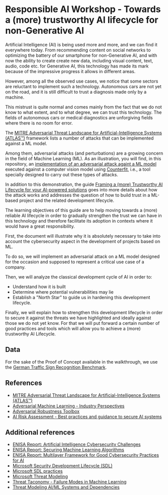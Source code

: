 # Responsible AI Workshop - Towards a (more) trustworthy AI lifecycle for non-Generative AI

Artificial Intelligence (AI) is being used more and more, and we can find it everywhere today. From recommending content on social networks to optimizing the battery of our smartphone for non-Generative AI, and with now the ability to create create new data, including visual content, text, audio, code etc.
for Generative AI, this technology has made its mark because of the impressive progress it allows in different areas. 

However, among all the observed use cases, we notice that some sectors are reluctant to implement such a technology. Autonomous cars are not yet on the road, and it is still difficult to trust a diagnosis made only by a machine. 

This mistrust is quite normal and comes mainly from the fact that we do not know to what extent, and to what degree, we can trust this technology. The fields of autonomous cars or medical diagnostics are unforgiving fields where there is no room for error.

The [MITRE Adversarial Threat Landscape for Artificial-Intelligence Systems (ATLAS™)](https://atlas.mitre.org/) framework lists a number of attacks that can be implemented against a ML model. 

Among them, adversarial attacks (and perturbations) are a growing concern in the field of Machine Learning (ML). As an illustration, you will find, in this repository, an [implementation of an adversarial attack againt a ML model](https://github.com/microsoft/responsible-ai-workshop/blob/main/nongen-ai-tooling-tutorials/hands-on-tutorials/adverserial_attacks_counterfit/adverserial_attacks_counterfit.ipynb) executed against a computer vision model using [Counterfit](https://github.com/Azure/counterfit), i.e., a tool specially designed to carry out these types of attacks. 

In addition to this demonstration, the guide [Framing a (more) Trustworthy AI Lifecycle for your AI-powered solutions](https://github.com/microsoft/responsible-ai-workshop/blob/main/trustworthy-ai-lifecycle/docs/framing-trustworthy-ai-lifecycle.docx) goes into more details about how the attack works and addresses the question of how to build trust in a ML-based project and the related development lifecycle.

The learning objectives of this guide are to help moving towards a (more) reliable AI lifecycle in order to gradually strengthen the trust we can have in this technology and therefore facilitate its adoption in contexts where it would have a great responsibility.

First, the document will illustrate why it is absolutely necessary to take into account the cybersecurity aspect in the development of projects based on ML. 
  
To do so, we will implement an adversarial attack on a ML model designed for the occasion and supposed to represent a critical use case of a company.

Then, we will analyze the classical development cycle of AI in order to:
* Understand how it is built
* Determine where potential vulnerabilities may lie
* Establish a "North Star" to guide us in hardening this development lifecycle.

Finally, we will explain how to strengthen this development lifecycle in order to secure it against the threats we have highlighted and ideally against those we do not yet know. For that we will put forward a certain number of good practices and tools which will allow you to achieve a (more) trustworthy AI Lifecycle.

## Data

For the sake of the Proof of Concept available in the walkthrough, we use the [German Traffic Sign Recognition Benchmark](https://benchmark.ini.rub.de/gtsrb_news.html).

## References

* [MITRE Adversarial Threat Landscape for Artificial-Intelligence Systems (ATLAS™)](https://atlas.mitre.org/matrices/ATLAS)
* [Adversarial Machine Learning - Industry Perspectives](https://arxiv.org/pdf/2002.05646.pdf)
* [Adversarial Robustness Toolbox](https://github.com/Trusted-AI/adversarial-robustness-toolbox)
* [AI Risk Assessment - Best practices and guidance to secure AI systems](https://github.com/Azure/AI-Security-Risk-Assessment/blob/main/AI_Risk_Assessment_v4.1.4.pdf)

## Additional references

* [ENISA Report: Artificial Intelligence Cybersecurity Challenges](https://www.enisa.europa.eu/publications/artificial-intelligence-cybersecurity-challenges)
* [ENISA Report: Securing Machine Learning Algorithms](https://www.enisa.europa.eu/publications/securing-machine-learning-algorithms)
* [ENISA Report: Multilayer Framework for Good Cybersecurity Practices for AI](https://www.enisa.europa.eu/publications/multilayer-framework-for-good-cybersecurity-practices-for-ai)   
* [Microsoft Security Development Lifecycle (SDL)](https://www.microsoft.com/en-us/securityengineering/sdl)
* [Microsoft SDL practices](https://www.microsoft.com/en-us/securityengineering/sdl/practices)
* [Microsoft Threat Modeling](https://www.microsoft.com/en-us/securityengineering/sdl/threatmodeling)
* [Threat Taconomy - Failure Modes in Machine Learning](https://learn.microsoft.com/en-us/security/engineering/failure-modes-in-machine-learning)
* [Threat Modeling AI/ML Systems and Dependencies](https://learn.microsoft.com/en-us/security/engineering/threat-modeling-aiml)